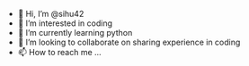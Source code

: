 - 👋 Hi, I’m @sihu42
- 👀 I’m interested in coding
- 🌱 I’m currently learning python
- 💞️ I’m looking to collaborate on sharing experience in coding
- 📫 How to reach me ...

<!---
sihu42/sihu42 is a ✨ special ✨ repository because its `README.md` (this file) appears on your GitHub profile.
You can click the Preview link to take a look at your changes.
--->
